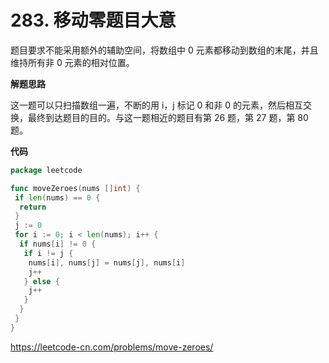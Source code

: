# 283. 移动零**题目大意**  

题目要求不能采用额外的辅助空间，将数组中 0 元素都移动到数组的末尾，并且维持所有非 0 元素的相对位置。

**解题思路**  

这一题可以只扫描数组一遍，不断的用 i，j 标记 0 和非 0 的元素，然后相互交换，最终到达题目的目的。与这一题相近的题目有第 26 题，第 27 题，第 80 题。

**代码**  

```go
package leetcode

func moveZeroes(nums []int) {
 if len(nums) == 0 {
  return
 }
 j := 0
 for i := 0; i < len(nums); i++ {
  if nums[i] != 0 {
   if i != j {
    nums[i], nums[j] = nums[j], nums[i]
    j++
   } else {
    j++
   }
  }
 }
}
```

https://leetcode-cn.com/problems/move-zeroes/